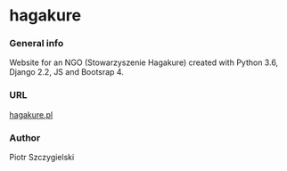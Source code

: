 # hagakure

### General info
Website for an NGO (Stowarzyszenie Hagakure) created with Python 3.6, Django 2.2, JS and Bootsrap 4.

### URL
[hagakure.pl](https://hagakure.pl)

### Author
Piotr Szczygielski
